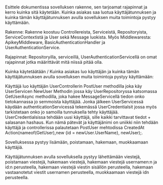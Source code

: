 Esittele dokumentissa sovelluksen rakenne, sen tarjoamat rajapinnat ja kerro kuinka sitä käytetään. Kuinka asiakas saa luotua käyttäjätunnuksen ja kuinka tämän käyttäjätunnuksen avulla sovelluksen muita toimintoja pystyy käyttämään.

Rakenne:
Rakenne koostuu Controllereista, Serviceistä, Repositoryista, ServiceContextistä ja User sekä Message luokista. Myös Middlewaresta: ApikeyMiddleware, BasicAuthenticationHandler ja UserAuthenticationService.

Rajapinnat:
Repositoryilla, serviceillä, UserAuthenticationServicellä on omat rajapinnat jotka määrittävät mitä niissä pitää olla.

Kuinka käytetäätään / Kuinka asiakas luo käyttäjän ja kuinka tämän käyttäjätunnuksen avulla sovelluksen muita toimintoja pystyy käyttämään:

Käyttäjä luo käyttäjän UserControllerin PostUser methodilla joka käy UserServicen NewUser Methodin jossa käy UserRepositoryssa katsomassa GetUserAsync methodilla, joka hakee MessageServicellä tiedon onko tietokannassa jo semmoista käyttäjää.
Jonka jälkeen UserServicessä käydään authenticationServicessä tekemässä UserCredentialsit jossa myös tarkistetaan onko jo samoilla tunnuksella tehty käyttäjää. UserCredentialsissa tehdään uusi käyttäjä, sille kaikki tarvittavat tiedot + salasanan hashaus.
Kun nämä pätevät ja käyttäjänimi on uniikki niin tehdään käyttäjä ja controllerissa palautetaan PostUser mehtodissa CreatedAt Action(nameof(GetUser),new {id = newUser.UserName}, newUser);.

Sovelluksessa pystyy lisämään, poistamaan, hakemaan, muokkaamaan käyttäjiä.

Käyttäjätunnuksen avulla sovelluksella pystyy lähettämään viestejä, poistamaan viestejä, hakemaan viestejä, hakemaan viestejä usernamen:n ja id:n  perusteella, hakemaan viestejä viestin sisällön perusteella, hakemaan vastaanotetut viestit usernamen perusteella,
muokkaamaan viestejä idn perusteella.



